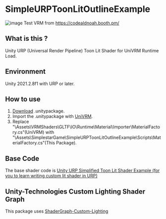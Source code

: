 # SimpleURPToonLitOutlineExample
![image](https://user-images.githubusercontent.com/20289559/151178653-4e27ddb3-24cb-4ecf-b207-35709d203b23.png)
Test VRM from https://codealdnoah.booth.pm/

<!-- ![image](https://user-images.githubusercontent.com/20289559/151182615-79250fcc-526f-4a03-851e-5d71515ea968.png) -->

## What is this ?
Unity URP (Universal Render Pipeline) Toon Lit Shader for UniVRM Runtime Load.

## Environment
Unity 2021.2.8f1 with URP or later.

## How to use

1. [Download](../../releases) .unitypackage.
2. Import the .unitypackage with [UniVRM](https://github.com/vrm-c/UniVRM).
3. Replace "\Assets\VRMShaders\GLTF\IO\Runtime\Material\Importer\MaterialFactory.cs"(UniVRM) with "\Assets\SimplestarGame\SimpleURPToonLitOutlineExample\Scripts\MaterialFactory.cs"(This Package).

## Base Code
The base shader code is [Unity URP Simplified Toon Lit Shader Example (for you to learn writing custom lit shader in URP)](https://github.com/ColinLeung-NiloCat/UnityURPToonLitShaderExample)

## Unity-Technologies Custom Lighting Shader Graph
This package uses [ShaderGraph-Custom-Lighting](https://github.com/Unity-Technologies/ShaderGraph-Custom-Lighting)
